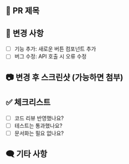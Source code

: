 ## 📌 PR 제목
<!-- 어떤 작업을 했는지 간단히 적어주세요 -->

## 📝 변경 사항
<!-- 변경된 주요 내용을 bullet point로 정리 -->
- [ ] 기능 추가: 새로운 버튼 컴포넌트 추가
- [ ] 버그 수정: API 호출 시 오류 수정

## 📷 변경 후 스크린샷 (가능하면 첨부)
<!-- UI 변경이 있다면 캡처해서 올려주세요 -->

## ✅ 체크리스트
- [ ] 코드 리뷰 반영했나요?
- [ ] 테스트는 통과했나요?
- [ ] 문서화는 필요 없나요?

## 🗨️ 기타 사항
<!-- 추가로 공유할 내용이 있다면 적어주세요 -->
